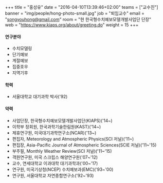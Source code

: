 +++
title = "홍성유"
date = "2016-04-10T13:39:46+02:00"
teams = ["교수진"]
banner = "img/people/hong-photo-small.jpg"
job = "퇴임교수"
email = "songyouhong@gmail.com"
room = "현 한국형수치예보모델개발사업단 단장"
web = "https://www.kiaps.org/about/greeting.do"
weight = 15
+++

#### 연구분야
+ 수치모델링
+ 단기예보
+ 계절예보
+ 집중호우
+ 지역기후

#### 학력
+ 서울대학교 대기과학 박사('92)

#### 약력
+ 사업단장, 한국형수치예보모델개발사업단(KIAPS)('14~)
+ 이학부 정회원, 한국과학기술한림원(KAST)('14~)
+ 제휴연구원, 미국대기과학연구소(NCAR)('13~)
+ 편집자, Meteorology and Atmospheric Physics(SCI 저널)('11~)
+ 편집장, Asia-Pacific Journal of Atmospheric Sciences(SCIE 저널)('11~'15)
+ 부주필, Monthly Weather Review(SCI 저널)('11~'15)
+ 객원연구원, 미국 스크립스 해양연구원('07~'12)
+ 교수, 연세대학교 이과대학 대기과학과('00~'17)
+ 연구원, 미국기상청(NCEP) 수치예보과(EMC)('93~'00)
+ 연구원, 서울대학교 자연종합연구소('92~'93)
